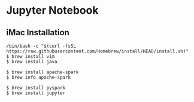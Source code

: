 Jupyter Notebook
================

## iMac Installation

```
/bin/bash -c "$(curl -fsSL https://raw.githubusercontent.com/Homebrew/install/HEAD/install.sh)"
$ brew install vim
$ brew install java

$ brew install apache-spark
$ brew info apache-spark

$ brew install pyspark
$ brew install jupyter
```

